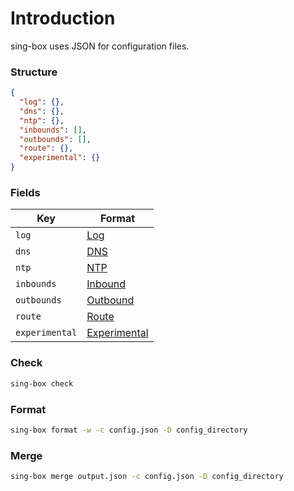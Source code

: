 # Introduction

sing-box uses JSON for configuration files.

### Structure

```json
{
  "log": {},
  "dns": {},
  "ntp": {},
  "inbounds": [],
  "outbounds": [],
  "route": {},
  "experimental": {}
}
```

### Fields

| Key            | Format                          |
|----------------|---------------------------------|
| `log`          | [Log](./log/)                   |
| `dns`          | [DNS](./dns/)                   |
| `ntp`          | [NTP](./ntp/)                   |
| `inbounds`     | [Inbound](./inbound/)           |
| `outbounds`    | [Outbound](./outbound/)         |
| `route`        | [Route](./route/)               |
| `experimental` | [Experimental](./experimental/) |

### Check

```bash
sing-box check
```

### Format

```bash
sing-box format -w -c config.json -D config_directory
```

### Merge

```bash
sing-box merge output.json -c config.json -D config_directory
```